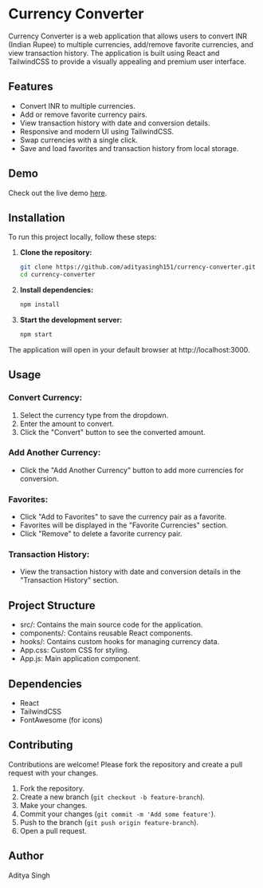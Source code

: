 # Currency Converter

Currency Converter is a web application that allows users to convert INR (Indian Rupee) to multiple currencies, add/remove favorite currencies, and view transaction history. The application is built using React and TailwindCSS to provide a visually appealing and premium user interface.

## Features

- Convert INR to multiple currencies.
- Add or remove favorite currency pairs.
- View transaction history with date and conversion details.
- Responsive and modern UI using TailwindCSS.
- Swap currencies with a single click.
- Save and load favorites and transaction history from local storage.

## Demo

Check out the live demo [here]().

## Installation

To run this project locally, follow these steps:

1. **Clone the repository:**

   ```sh
   git clone https://github.com/adityasingh151/currency-converter.git
   cd currency-converter
   ```
2. **Install dependencies:**

   ```sh
   npm install
   ```
3. **Start the development server:**

   ```sh
   npm start
   ```
 The application will open in your default browser at http://localhost:3000.

## Usage

### Convert Currency:

1. Select the currency type from the dropdown.
2. Enter the amount to convert.
3. Click the "Convert" button to see the converted amount.

### Add Another Currency:

- Click the "Add Another Currency" button to add more currencies for conversion.

### Favorites:

- Click "Add to Favorites" to save the currency pair as a favorite.
- Favorites will be displayed in the "Favorite Currencies" section.
- Click "Remove" to delete a favorite currency pair.

### Transaction History:

- View the transaction history with date and conversion details in the "Transaction History" section.

## Project Structure

- src/: Contains the main source code for the application.
- components/: Contains reusable React components.
- hooks/: Contains custom hooks for managing currency data.
- App.css: Custom CSS for styling.
- App.js: Main application component.

## Dependencies

- React
- TailwindCSS
- FontAwesome (for icons)

## Contributing

Contributions are welcome! Please fork the repository and create a pull request with your changes.

1. Fork the repository.
2. Create a new branch (`git checkout -b feature-branch`).
3. Make your changes.
4. Commit your changes (`git commit -m 'Add some feature'`).
5. Push to the branch (`git push origin feature-branch`).
6. Open a pull request.


## Author

Aditya Singh


